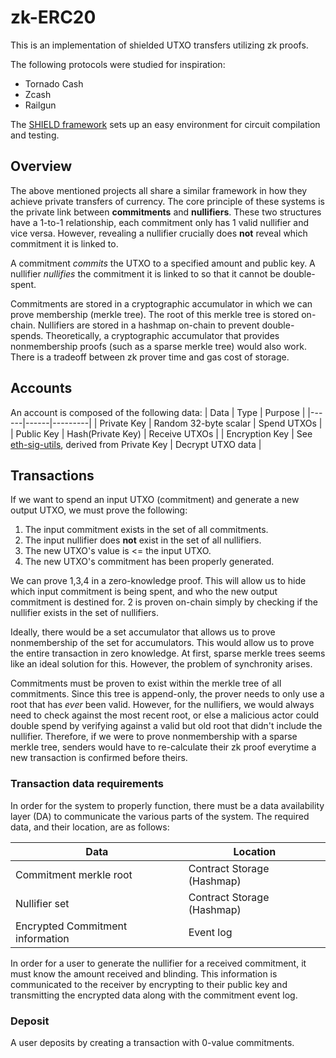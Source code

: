 # zk-ERC20
This is an implementation of shielded UTXO transfers utilizing zk proofs.

The following protocols were studied for inspiration:
- Tornado Cash
- Zcash
- Railgun

The [SHIELD framework](https://github.com/xorddotcom/SHIELD) sets up an easy environment for circuit compilation and testing.

## Overview
The above mentioned projects all share a similar framework in how they achieve private transfers of currency. The core principle of these systems is the private link between **commitments** and **nullifiers**. These two structures have a 1-to-1 relationship, each commitment only has 1 valid nullifier and vice versa. However, revealing a nullifier crucially does **not** reveal which commitment it is linked to.

A commitment *commits* the UTXO to a specified amount and public key.
A nullifier *nullifies* the commitment it is linked to so that it cannot be double-spent.

Commitments are stored in a cryptographic accumulator in which we can prove membership (merkle tree). The root of this merkle tree is stored on-chain.
Nullifiers are stored in a hashmap on-chain to prevent double-spends. Theoretically, a cryptographic accumulator that provides nonmembership proofs (such as a sparse merkle tree) would also work. There is a tradeoff between zk prover time and gas cost of storage.

## Accounts
An account is composed of the following data:
| Data | Type | Purpose |
|------|------|---------|
| Private Key | Random 32-byte scalar | Spend UTXOs |
| Public Key | Hash(Private Key) | Receive UTXOs |
| Encryption Key | See [eth-sig-utils](https://github.com/MetaMask/eth-sig-util/blob/31c4539/src/encryption.ts#L239), derived from Private Key | Decrypt UTXO data |



## Transactions
If we want to spend an input UTXO (commitment) and generate a new output UTXO, we must prove the following:
1. The input commitment exists in the set of all commitments.
2. The input nullifier does **not** exist in the set of all nullifiers.
3. The new UTXO's value is <= the input UTXO.
4. The new UTXO's commitment has been properly generated.

We can prove 1,3,4 in a zero-knowledge proof. This will allow us to hide which input commitment is being spent, and who the new output commitment is destined for.
2 is proven on-chain simply by checking if the nullifier exists in the set of nullifiers.

Ideally, there would be a set accumulator that allows us to prove nonmembership of the set for accumulators. This would allow us to prove the entire transaction in zero knowledge. At first, sparse merkle trees seems like an ideal solution for this. However, the problem of synchronity arises.

Commitments must be proven to exist within the merkle tree of all commitments. Since this tree is append-only, the prover needs to only use a root that has *ever* been valid. However, for the nullifiers, we would always need to check against the most recent root, or else a malicious actor could double spend by verifying against a valid but old root that didn't include the nullifier. Therefore, if we were to prove nonmembership with a sparse merkle tree, senders would have to re-calculate their zk proof everytime a new transaction is confirmed before theirs.

### Transaction data requirements
In order for the system to properly function, there must be a data availability layer (DA) to communicate the various parts of the system. The required data, and their location, are as follows:

| Data | Location |
|------|----------|
| Commitment merkle root | Contract Storage (Hashmap) |
| Nullifier set | Contract Storage (Hashmap) |
| Encrypted Commitment information | Event log |

In order for a user to generate the nullifier for a received commitment, it must know the amount received and blinding. This information is communicated to the receiver by encrypting to their public key and transmitting the encrypted data along with the commitment event log.

### Deposit
A user deposits by creating a transaction with 0-value commitments.